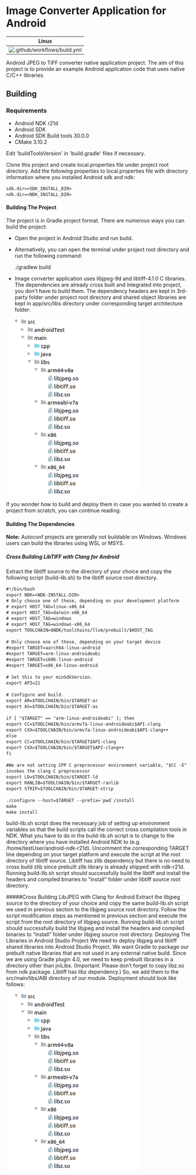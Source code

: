 Image Converter Application for Android
==============================================

|Linux|
|:----------------:|
| ![.github/workflows/build.yml](https://github.com/ekutt/AndroidImageConverter/workflows/.github/workflows/build.yml/badge.svg?branch=master) | 

Android JPEG to TIFF converter native application project.
The aim of this project is to provide an example Android application code that uses native C/C++ libraries.

## Building 
### Requirements
- Android NDK r21d
- Android SDK
- Android SDK Build tools 30.0.0
- CMake 3.10.2

Edit 'buildToolsVersion' in 'build.gradle' files if necessary.

Clone this project and create local.properties file under project root directory.
Add the following properties to local.properties file with directory information where you installed Android sdk and ndk:

	sdk.dir=<SDK_INSTALL_DIR>
	ndk.dir=<NDK_INSTALL_DIR>

#### Building The Project

The project is in Gradle project format. There are numerous ways you can build the project: 
- Open the project in Android Studio and run build.
- Alternatively, you can open the terminal under project root directory and run the following 
command:

	./gradlew build 
	
- Image converter application uses libjpeg-9d and libtiff-4.1.0 C libraries. The dependencies are already cross built and integrated into project, you don't have to build them. The dependency headers are kept in 3rd-party folder under project root directory and shared object libraries are kept in app/src/libs directory under corresponding target architecture folder:

![alt text](https://github.com/ekutt/AndroidImageConverter/blob/assets/assets/dependencies.png)

If you wonder how to build and deploy them in case you wanted to create a project from scratch, you can continue reading.
	

#### Building The Dependencies
**Note:** Autoconf projects are generally not buildable on Windows. Windows users can build the libraries using WSL or MSYS.

##### Cross Building LibTIFF with Clang for Android
Extract the libtiff source to the directory of your choice and copy the following script (build-lib.sh) to the libtiff source root 
directory.

	#!/bin/bash
	export NDK=<NDK-INSTALL-DIR>
	# Only choose one of these, depending on your development platform
	# export HOST_TAG=linux-x86_64
	# export HOST_TAG=darwin-x86_64
	# export HOST_TAG=windows
	# export HOST_TAG=windows-x86_64
	export TOOLCHAIN=$NDK/toolchains/llvm/prebuilt/$HOST_TAG

	# Only choose one of these, depending on your target device
	#export TARGET=aarch64-linux-android
	#export TARGET=arm-linux-androideabi
	#export TARGET=i686-linux-android
	#export TARGET=x86_64-linux-android

	# Set this to your minSdkVersion.
	export API=21

	# Configure and build.
	export AR=$TOOLCHAIN/bin/$TARGET-ar
	export AS=$TOOLCHAIN/bin/$TARGET-as

	if [ "$TARGET" == "arm-linux-androideabi" ]; then
	export CC=$TOOLCHAIN/bin/armv7a-linux-androideabi$API-clang
	export CXX=$TOOLCHAIN/bin/armv7a-linux-androideabi$API-clang++
	else
	export CC=$TOOLCHAIN/bin/$TARGET$API-clang
	export CXX=$TOOLCHAIN/bin/$TARGET$API-clang++
	fi

	#We are not setting CPP C preprocessor environment variable, "$CC -E" invokes the clang C preprocessor
	export LD=$TOOLCHAIN/bin/$TARGET-ld
	export RANLIB=$TOOLCHAIN/bin/$TARGET-ranlib
	export STRIP=$TOOLCHAIN/bin/$TARGET-strip

	./configure --host=$TARGET --prefix=`pwd`/install 
	make 
	make install

build-lib.sh script does the necessary job of setting up environment variables so that the build scripts call the correct cross compilation tools in NDK. What you have to do in the build-lib.sh script is to change <NDK-INSTALL-DIR> to the directory where you have installed Android NDK to (e.g. /home/testUser/android-ndk-r21d). Uncomment the corresponding TARGET line depending on your target platform and execute the script at the root directory of libtiff source. Libtiff has zlib dependency but there is no need to cross build zlib since prebuilt zlib library is already shipped with ndk-r21d.
Running build-lib.sh script should successfully build the libtiff and install the headers and compiled binaries to “install” folder under libtiff source root directory.
	
#####Cross Building LibJPEG with Clang for Android
Extract the libjpeg source to the directory of your choice and copy the same build-lib.sh script we used in previous section to the libjpeg source root directory. Follow the script modification steps as mentioned in previous section and execute the script from the root directory of libjpeg source. Running build-lib.sh script should successfully build the libjpeg and install the headers and compiled binaries to “install” folder under libjpeg source root directory.
Deploying The Libraries in Android Studio Project
We need to deploy libjpeg and libtiff shared libraries into Android Studio Project. We want Gradle to package our prebuilt native libraries that are not used in any external native build. Since we are using Gradle plugin 4.0, we need to keep prebuilt libraries in a directory other than jniLibs. (Important: Please don’t forget to copy libz.so from ndk package. Libtiff has libz dependency.) So, we add them to the src/main/libs/ABI directory of our module. Deployment should look like follows:

![alt text](https://github.com/ekutt/AndroidImageConverter/blob/assets/assets/dependencies.png)

